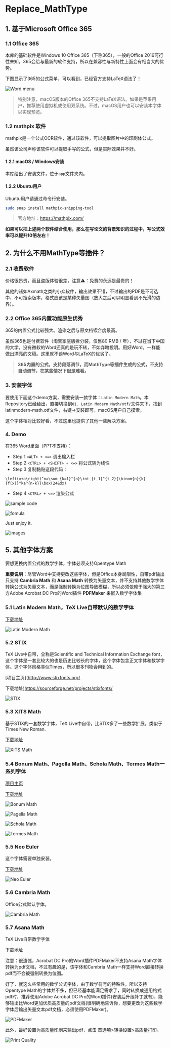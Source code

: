 # Replace_MathType

## 1. 基于Microsoft Office 365

### 1.1 Office 365

本库的基础软件是Windows 10 Office 365（下称365），一般的Office 2016可行性未知。365会给与最新的软件支持，所以在兼容性与新特性上面会有相当大的优势。

下图显示了365的公式菜单，可以看到，已经官方支持LaTeX语法了！

![Word menu](https://raw.githubusercontent.com/LittleNewton/Replace_MathType/master/figure/you_latex.gif)

> 特别注意，macOS版本的Office 365不支持LaTeX语法。如果是苹果用户，推荐使用虚拟机或使用双系统。不过，macOS用户也可以安装本字体以实现预览。

### 1.2 mathpix 软件

mathpix是一个公式OCR软件，通过该软件，可以提取图片中的印刷体公式。

虽然该公司声称该软件可以提取手写的公式，但是实际效果并不好。

#### 1.2.1 macOS / Windows安装

本库给出了安装文件，位于```app```文件夹内。

#### 1.2.2 Ubuntu用户

Ubuntu用户请通过命令行安装。

``` bash
sudo snap install mathpix-snipping-tool
```

> 官方地址：https://mathpix.com/

**如果可以把上述两个软件结合使用，那么在写论文的背景知识的过程中，写公式效率可以提升10倍左右！**

## 2. 为什么不用MathType等插件？

### 2.1 收费软件

价格很昂贵，而且盗版体验很差，注意⚠️：免费的永远是最贵的！

其他的诸如Axmath之类的小众软件，输出效果不错，不过输出的PDF是不可选中、不可搜索版本，格式应该是某种矢量图（放大之后可以明显看到不光滑的边界）。

### 2.2 Office 365内置功能原生优秀

365的内置公式比较强大。渲染之后与原文档锲合度最高。

虽然365也是付费软件（淘宝家庭版拆分装，仅售80 RMB / 年），不过在当下中国的大学，没有微软的Word还真的是玩不转，不如弃暗投明。用好Word，一样能做出漂亮的文稿。这里就不谈Word与LaTeX的优劣了。

> **365内置的公式，支持段落调节，而MathType等插件生成的公式，不支持自动调节，在某些情况下很是难看。**

### 3. 安装字体

要使用下面这个demo方案，需要安装一款字体：```Latin Modern Math```。本Repository已经给出，直接切换到```01. Latin Modern Math/otf/```文件夹下，找到latinmodern-math.otf文件，右键->安装即可。macOS用户自己摸索。

这个字体相对比较好看，不过这里也提供了其他一些解决方案。

### 4. Demo

在365 Word里面（PPT不支持）：

- Step 1 ```<ALT> + <=>```   调出输入栏
- Step 2 ```<CTRL> + <SHIFT> + <=>```  将公式转为线性
- Step 3 复制黏贴这段代码：
```
\left(x+a\right)^n=\sum_{k=1}^{n}\int_{t_1}^{t_2}{\binom{n}{k}{f(x)}^ka^{n-k}}\box(24&dx)
```
- Step 4 ```<CTRL> + <=>``` 渲染公式

![sample code](https://raw.githubusercontent.com/LittleNewton/LittleNewton_Figures_References/master/Replace_MathType/sample%20code.png)

![fomula](https://raw.githubusercontent.com/LittleNewton/LittleNewton_Figures_References/master/Replace_MathType/fomula.png)

Just enjoy it.

![images](https://raw.githubusercontent.com/LittleNewton/Replace_MathType/master/figure/2019-05-12%2000.23.05.gif)

## 5. 其他字体方案

要想更换内置公式的数学字体，字体必须支持Opentype Math

**重要说明**：尽管Word中支持更改这些字体，但是Office本身局限性，自带pdf输出只支持 **Cambria Math** 和 **Asana Math** 转换为矢量文本，并不支持其他数学字体转换公式为矢量文本，而是强制转换为位图导致模糊，所以必须依赖于强大的第三方Adobe Acrobat DC Pro的Word插件 **PDFMaker** 来嵌入数学字体集

### 5.1 Latin Modern Math，TeX Live自带默认的数学字体

[下载地址](http://www.gust.org.pl/projects/e-foundry/lm-math/download)

![Latin Modern Math](https://raw.githubusercontent.com/LittleNewton/LittleNewton_Figures_References/master/Replace_MathType/Latin%20Modern%20Math.png)

### 5.2 STIX

TeX Live中自带，全称是Scientific and Technical Information Exchange font，这个字体是一套比较大的也是历史比较长的字体，这个字体包含正文字体和数学字体。这个字体风格类似Times，所以很多刊物会用到的。

[项目主页](http://www.stixfonts.org/

下载地址)https://sourceforge.net/projects/stixfonts/

![STIX](https://raw.githubusercontent.com/LittleNewton/LittleNewton_Figures_References/master/Replace_MathType/STIX.png)

### 5.3 XITS Math

基于STIX的一套数学字体，TeX Live中自带，比STIX多了一些数学扩展。类似于Times New Roman.

[下载地址](https://github.com/khaledhosny/xits-math/downloads)

![XITS Math](https://raw.githubusercontent.com/LittleNewton/LittleNewton_Figures_References/master/Replace_MathType/XITS%20Math.png)

### 5.4 Bonum Math、Pagella Math、Schola Math、Termes Math一系列字体

[项目主页](http://www.gust.org.pl/projects/e-foundry/tg-math)

[下载地址]( http://www.ctan.org/tex-archive/fonts/tex-gyre-math)

![Bonum Math](https://raw.githubusercontent.com/LittleNewton/LittleNewton_Figures_References/master/Replace_MathType/Bonum%20Math.png)

![Pagella Math](https://raw.githubusercontent.com/LittleNewton/LittleNewton_Figures_References/master/Replace_MathType/Pagella%20Math.png)

![Schola Math](https://raw.githubusercontent.com/LittleNewton/LittleNewton_Figures_References/master/Replace_MathType/Schola%20Math.png)

![Termes Math](https://raw.githubusercontent.com/LittleNewton/LittleNewton_Figures_References/master/Replace_MathType/Termes%20Math.png)


### 5.5 Neo Euler

这个字体需要单独安装。

[下载地址](https://github.com/khaledhosny/euler-otf)

![Neo Euler](https://raw.githubusercontent.com/LittleNewton/LittleNewton_Figures_References/master/Replace_MathType/Neo%20Euler.png)

### 5.6 Cambria Math

Office公式默认字体。

![Cambria Math](https://raw.githubusercontent.com/LittleNewton/LittleNewton_Figures_References/master/Replace_MathType/Cambria%20Math.png)

### 5.7 Asana Math

TeX Live自带数学字体

[下载地址](http://ctan.org/pkg/asana-math)

注意：很遗憾，Acrobat DC Pro的Word插件PDFMaker不支持Asana Math字体转换为pdf文档，不过有趣的是，该字体和Cambria Math一样支持Word直接转换pdf而不会被强制转换为位图。

好了，就这么些常用的数学公式字体，由于数学符号的特殊性，所以支持Opentype Math的字体并不多，但已经基本能满足需求了，同时转换成通用格式pdf时，推荐使用Adobe Acrobat DC Pro的Word插件(安装后升级补丁就有)，能够输出比Word更加优质高质量的pdf文档(很明确地告诉你，想要更改为这些数学字体后输出矢量文本pdf文档，必须使用PDFMaker)。

![PDFMaker](https://raw.githubusercontent.com/LittleNewton/LittleNewton_Figures_References/master/Replace_MathType/PDF%20Maker.png)

此外，最好设置为高质量印刷来输出pdf，点击 首选项>转换设置>高质量打印。

![Print Quality](https://raw.githubusercontent.com/LittleNewton/LittleNewton_Figures_References/master/Replace_MathType/Print%20Quality.png)
